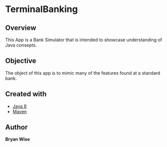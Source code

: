 # TerminalBanking

## Overview

This App is a Bank Simulator that is intended to showcase understanding of Java consepts.

## Objective
The object of this app is to mimic many of the features found at a standard bank.

## Created with

- [Java 8](https://docs.oracle.com/javase/8/)
- [Maven](https://maven.apache.org/guides/)


## Author

**Bryan Wise**
